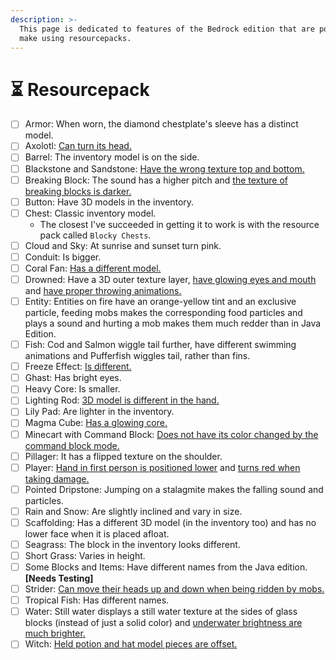 ```yaml
---
description: >-
  This page is dedicated to features of the Bedrock edition that are possible to
  make using resourcepacks.
---
```


# ⏳ Resourcepack

* [ ] Armor: When worn, the diamond chestplate's sleeve has a distinct model.
* [ ] Axolotl: [Can turn its head.](https://bugs.mojang.com/browse/MC-226272)
* [ ] Barrel: The inventory model is on the side.
* [ ] Blackstone and Sandstone: [Have the wrong texture top and bottom.](https://bugs.mojang.com/browse/MCPE-86903)
* [ ] Breaking Block: The sound has a higher pitch and [the texture of breaking blocks is darker.](https://bugs.mojang.com/browse/MCPE-46176)
* [ ] Button: Have 3D models in the inventory.
* [ ] Chest: Classic inventory model.
  * The closest I've succeeded in getting it to work is with the resource pack called `Blocky Chests`.
* [ ] Cloud and Sky: At sunrise and sunset turn pink.
* [ ] Conduit: Is bigger.
* [ ] Coral Fan: [Has a different model.](https://bugs.mojang.com/browse/MCPE-31866)
* [ ] Drowned: Have a 3D outer texture layer, [have glowing eyes and mouth](https://bugs.mojang.com/browse/MC-258449) and [have proper throwing animations.](https://bugs.mojang.com/browse/MC-127433)
* [ ] Entity: Entities on fire have an orange-yellow tint and an exclusive particle, feeding mobs makes the corresponding food particles and plays a sound and hurting a mob makes them much redder than in Java Edition.
* [ ] Fish: Cod and Salmon wiggle tail further, have different swimming animations and Pufferfish wiggles tail, rather than fins.
* [ ] Freeze Effect: [Is different.](https://bugs.mojang.com/browse/MCPE-119233)
* [ ] Ghast: Has bright eyes.
* [ ] Heavy Core: Is smaller.
* [ ] Lighting Rod: [3D model is different in the hand.](https://bugs.mojang.com/browse/MCPE-116094)
* [ ] Lily Pad: Are lighter in the inventory.
* [ ] Magma Cube: [Has a glowing core.](https://minecraft.wiki/images/Magma_Cube_\(inner\)_Revison_2_BE.png?3ceee)
* [ ] Minecart with Command Block: [Does not have its color changed by the command block mode.](https://bugs.mojang.com/browse/MCPE-42990)
* [ ] Pillager: It has a flipped texture on the shoulder.
* [ ] Player: [Hand in first person is positioned lower](https://bugs.mojang.com/browse/MCPE-47877) and [turns red when taking damage.](https://bugs.mojang.com/browse/MC-164874)
* [ ] Pointed Dripstone: Jumping on a stalagmite makes the falling sound and particles.
* [ ] Rain and Snow: Are slightly inclined and vary in size.
* [ ] Scaffolding: Has a different 3D model (in the inventory too) and has no lower face when it is placed afloat.
* [ ] Seagrass: The block in the inventory looks different.
* [ ] Short Grass: Varies in height.
* [ ] Some Blocks and Items: Have different names from the Java edition. **\[Needs Testing]**
* [ ] Strider: [Can move their heads up and down when being ridden by mobs.](https://bugs.mojang.com/browse/MCPE-99086)
* [ ] Tropical Fish: Has different names.
* [ ] Water: Still water displays a still water texture at the sides of glass blocks (instead of just a solid color) and [underwater brightness are much brighter.](https://bugs.mojang.com/browse/MCPE-67060)
* [ ] Witch: [Held potion and hat model pieces are offset.](https://minecraft.wiki/images/thumb/Witch_drinking.png/50px-Witch_drinking.png?abbee)
